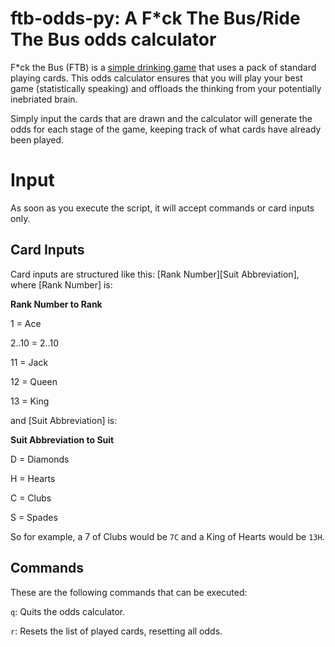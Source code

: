 # ftb-odds-py: A F\*ck The Bus/Ride The Bus odds calculator

F\*ck the Bus (FTB) is a [simple drinking game](https://drinkinggamesbible.com/ride-the-bus-or-fuck-the-bus-drinking-game/) that uses a pack of standard playing cards. This odds calculator ensures that you will play your best game (statistically speaking) and offloads the thinking from your potentially inebriated brain.

Simply input the cards that are drawn and the calculator will generate the odds for each stage of the game, keeping track of what cards have already been played.

# Input
As soon as you execute the script, it will accept commands or card inputs only.

## Card Inputs
Card inputs are structured like this: \[Rank Number\]\[Suit Abbreviation\], where \[Rank Number\] is:

**Rank Number to Rank**

1 = Ace

2..10 = 2..10 

11 = Jack

12 = Queen

13 = King


and \[Suit Abbreviation\] is:


**Suit Abbreviation to Suit**

D = Diamonds

H = Hearts

C = Clubs

S = Spades

So for example, a 7 of Clubs would be `7C` and a King of Hearts would be `13H`.

## Commands
These are the following commands that can be executed:

`q`: Quits the odds calculator.

`r`: Resets the list of played cards, resetting all odds.
